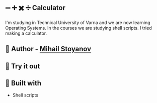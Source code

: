 ## :heavy_minus_sign: :heavy_plus_sign: :heavy_multiplication_x: :heavy_division_sign: Calculator

I'm  studying in Technical University of Varna and we are now learning Operating Systems. In the courses we are studying shell scripts.
I tried making a calculator.


## :boy: Author - [Mihail Stoyanov](https://github.com/warhorse778)


## :eyes: Try it out


## :construction_worker: Built with

- Shell scripts